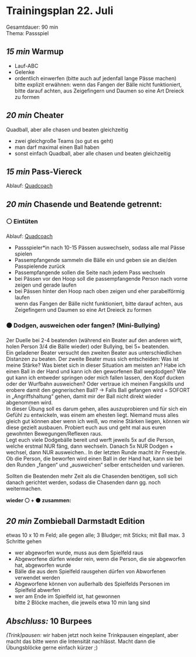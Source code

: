 # Trainingsplan 22. Juli  
Gesamtdauer: 90 min  
Thema: Passspiel  

## _15 min_ Warmup
- Lauf-ABC  
- Gelenke  
- ordentlich einwerfen (bitte auch auf jedenfall lange Pässe machen)  
bitte explizit erwähnen: wenn das Fangen der Bälle nicht funktioniert, bitte darauf achten, aus Zeigefingern und Daumen so eine Art Dreieck zu formen  

## _20 min_ Cheater  
Quadball, aber alle chasen und beaten gleichzeitig  
- zwei gleichgroße Teams (so gut es geht)  
- man darf maximal einen Ball haben  
- sonst einfach Quadball, aber alle chasen und beaten gleichzeitig  

## _15 min_ Pass-Viereck  
Ablauf: [Quadcoach](https://quadcoach.app/tacticboards/687eb7f1db46a9caa9ba97bc)  

## _20 min_ Chasende und Beatende getrennt:  
### :white_circle: Eintüten  
Ablauf: [Quadcoach](https://quadcoach.app/tacticboards/687eb495db46a9caa9ba89b2)  
- Passspieler*in nach 10-15 Pässen auswechseln, sodass alle mal Pässe spielen  
- Passempfangende sammeln die Bälle ein und geben sie an die/den Passpielende zurück  
- Passempfangende sollen die Seite nach jedem Pass wechseln  
- bei Pässen vor den Hoop soll die passempfangende Person nach vorne zeigen und gerade laufen  
- bei Pässen hinter den Hoop nach oben zeigen und eher parabelförmig laufen  
wenn das Fangen der Bälle nicht funktioniert, bitte darauf achten, aus Zeigefingern und Daumen so eine Art Dreieck zu formen  

### :black_circle: Dodgen, ausweichen oder fangen? (Mini-Bullying)  
2er Duelle bei 2-4 beatenden (während ein Beater auf den anderen wirft, holen Person 3/4 die Bälle wieder) oder Bullying, bei 5+ beatenden.  
Ein geladener Beater versucht den zweiten Beater aus unterschiedlichen Distanzen zu beaten. Der zweite Beater muss sich entscheiden: Was ist meine Stärke? Was bietet sich in dieser Situation am meisten an? Habe ich einen Ball in der Hand und kann ich den geworfenen Ball wegdodgen? Wie gut kann ich entweder springen oder mich fallen lassen, den Kopf ducken oder der Wurfbahn ausweichen? Oder vertraue ich meinen Fangskills und erobere damit den gegnerischen Ball? -> Falls Ball gefangen wird = SOFORT in „Angriffshaltung“ gehen, damit mir der Ball nicht direkt wieder abgenommen wird.  
In dieser Übung soll es darum gehen, alles auszuprobieren und für sich ein Gefühl zu entwickeln, was einem am ehesten liegt. Niemand muss alles gleich gut können aber wenn ich weiß, wo meine Stärken liegen, können wir diese gezielt ausbauen. Probiert euch aus und geht mal aus euren gewohnten Bewegungen/Reflexen raus.  
Legt euch viele Dodgebälle bereit und werft jeweils 5x auf die Person, welche erstmal NUR fäng, dann wechseln. Danach 5x NUR Dodgen + wechsel, dann NUR ausweichen.. In der letzten Runde macht ihr Freestyle.  
Ob die Person, die beworfen wird einen Ball in der Hand hat, kann sie bei den Runden „fangen“ und „ausweichen“ selber entscheiden und variieren.  

Sollten die Beatenden mehr Zeit als die Chasenden benötigen, soll sich danach gerichtet werden, sodass die Chasenden dann gg. noch weitermachen.

**wieder :white_circle: + :black_circle: zusammen:**  

## _20 min_ Zombieball Darmstadt Edition  
etwas 10 x 10 m Feld; alle gegen alle; 3 Bludger; mit Sticks; mit Ball max. 3 Schritte gehen  
- wer abgeworfen wurde, muss aus dem Spielfeld raus  
- Abgeworfene dürfen wieder rein, wenn die Person, die sie abgeworfen hat, abgeworfen wurde  
- Bälle die aus dem Spielfeld rausgehen dürfen von Abworfenen verwendet werden  
- Abgeworfene können von außerhalb des Spielfelds Personen im Spielfeld abwerfen  
- wer am Ende im Spielfeld ist, hat gewonnen  
bitte 2 Blöcke machen, die jeweils etwa 10 min lang sind  

## _Abschluss:_ 10 Burpees  

_(Trink)pausen:_ wir haben jetzt noch keine Trinkpausen eingeplant, aber macht das bitte wenn die Intensität nachlässt. Macht dann die Übungsblöcke gerne einfach kürzer ;)
